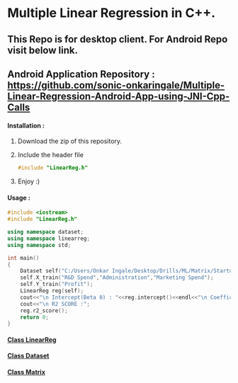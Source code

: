 # Multiple Linear Regression in C++.

## This Repo is for desktop client. For Android Repo visit below link.

## Android Application Repository : https://github.com/sonic-onkaringale/Multiple-Linear-Regression-Android-App-using-JNI-Cpp-Calls

#### Installation :

1. Download the zip of this repository.

2. Include the header file 

   ```c++
   #include "LinearReg.h"
   ```

3. Enjoy :)

#### Usage : 

```cpp
#include <iostream>
#include "LinearReg.h"

using namespace dataset;
using namespace linearreg;
using namespace std;

int main()
{
    Dataset self("C:/Users/Onkar Ingale/Desktop/Drills/ML/Matrix/Startups.csv");
    self.X_train("R&D Spend","Administration","Marketing Spend");
    self.Y_train("Profit");
    LinearReg reg(self);
    cout<<"\n Intercept(Beta 0) : "<<reg.intercept()<<endl<<"\n Coefficients : "<<reg.coef();
    cout<<"\n R2 SCORE :";
    reg.r2_score();
    return 0;
}

```

#### [Class LinearReg](https://github.com/sonic-onkaringale/Multiple_Linear_Regression/blob/main/Core.h)

#### [Class Dataset](https://github.com/sonic-onkaringale/Multiple_Linear_Regression/blob/main/Dataset.h)

#### [Class Matrix](https://github.com/sonic-onkaringale/Multiple_Linear_Regression/blob/main/Matrix.h)

#### 
